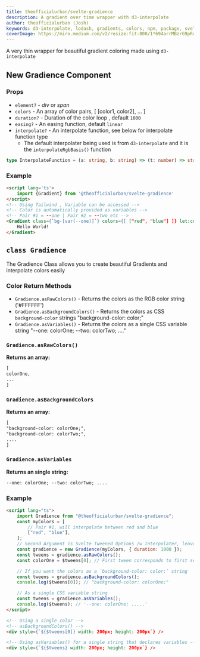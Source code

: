 ```yaml
---
title: theofficialurban/svelte-gradience
description: A gradient over time wrapper with d3-interpolate
author: theofficialurban (Josh)
keywords: d3-interpolate, lodash, gradients, colors, npm, package, svelte, javascript
coverImage: https://miro.medium.com/v2/resize:fit:800/1*694arrMBzrG9pRcLHxC0WA.png
---
```


A very thin wrapper for beautiful gradient coloring made using `d3-interpolate`

## **New** Gradience Component

### Props

- `element?` - _div_ or _span_
- `colors` - An array of color pairs, [ [color1, color2], ... ]
- `duration?` - Duration of the color loop , default `1000`
- `easing?` - An easing function, default `linear`
- `interpolate?` - An interpolate function, see below for interpolate function type
  - The default interpolater being used is from `d3-interpolate` and it is the `interpolateRgbBasis()` function

```ts
type InterpolateFunction = (a: string, b: string) => (t: number) => string;
```

### Example

```html
<script lang='ts'>
	import {Gradient} from '@theofficialurban/svelte-gradience'
</script>
<!-- Using Tailwind , Variable can be accessed -->
<!-- Color is automatically provided as variables -->
<!-- Pair #1 = --one | Pair #2 = --two etc -->
<Gradient class={`bg-[var(--one)]`} colors={[ ["red", "blue"] ]} let:colors>
	Hello World!
</Gradient>

```

## `class Gradience`

The Gradience Class allows you to create beautiful Gradients and interpolate colors easily

### Color Return Methods

- `Gradience.asRawColors()` - Returns the colors as the RGB color string ('#FFFFFF')
- `Gradience.asBackgroundColors()` - Returns the colors as CSS `background-color` strings "background-color: color;"
- `Gradience.asVariables()` - Returns the colors as a single CSS variable string "--one: colorOne; --two: colorTwo; ...."

### `Gradience.asRawColors()`

**Returns an array:**

```markdown
[
colorOne,
...
]
```

### `Gradience.asBackgroundColors`

**Returns an array:**

```markdown
[
"background-color: colorOne;",
"background-color: colorTwo;",
....
]
```

### `Gradience.asVariables`

**Returns an single string:**

```html
--one: colorOne; --two: colorTwo; ....
```

### Example

```html
<script lang="ts">
	import Gradience from "@theofficialurban/svelte-gradience";
	const myColors = [
		// Pair #1, will interpolate between red and blue
		["red", "blue"],
	];
	// Second Argument is Svelte Tweened Options /w Interpolater, leave blank for default
	const gradience = new Gradience(myColors, { duration: 1000 });
	const tweens = gradience.asRawColors();
	const colorOne = $tweens[0]; // First tween corresponds to first set of colors

	// If you want the colors as a `background-color: color;` string
	const tweens = gradience.asBackgroundColors();
	console.log($tweens[0]); // "background-color: colorOne;"

	// As a single CSS variable string
	const tweens = gradience.asVariables();
	console.log($tweens); // '--one: colorOne; .....'
</script>
```

```html
<!-- Using a single color -->
<!-- asBackgroundColors() -->
<div style={`${$tweens[0]} width: 200px; height: 200px`} />
```

```html
<!-- Using asVariables() for a single string that declares variables -->
<div style={`${$tweens} width: 200px; height: 200px`} />
```
